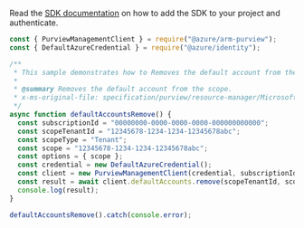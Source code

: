 Read the [SDK documentation](https://github.com/Azure/azure-sdk-for-js/blob/%40azure%2Farm-purview_1.0.1/sdk/purview/arm-purview/README.md) on how to add the SDK to your project and authenticate.

```javascript
const { PurviewManagementClient } = require("@azure/arm-purview");
const { DefaultAzureCredential } = require("@azure/identity");

/**
 * This sample demonstrates how to Removes the default account from the scope.
 *
 * @summary Removes the default account from the scope.
 * x-ms-original-file: specification/purview/resource-manager/Microsoft.Purview/stable/2021-07-01/examples/DefaultAccounts_Remove.json
 */
async function defaultAccountsRemove() {
  const subscriptionId = "00000000-0000-0000-0000-000000000000";
  const scopeTenantId = "12345678-1234-1234-12345678abc";
  const scopeType = "Tenant";
  const scope = "12345678-1234-1234-12345678abc";
  const options = { scope };
  const credential = new DefaultAzureCredential();
  const client = new PurviewManagementClient(credential, subscriptionId);
  const result = await client.defaultAccounts.remove(scopeTenantId, scopeType, options);
  console.log(result);
}

defaultAccountsRemove().catch(console.error);
```
